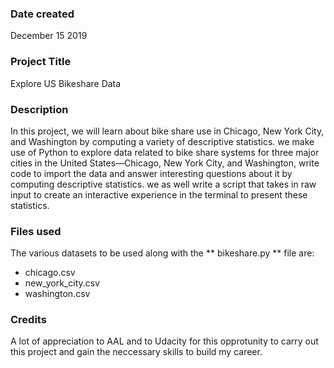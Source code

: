 ### Date created

December 15 2019

### Project Title

Explore US Bikeshare Data

### Description

In this project, we will learn about bike share use in Chicago, New York City, and Washington by computing a variety of descriptive statistics.
we make use of Python to explore data related to bike share systems for three major cities in the United States—Chicago, New York City, and Washington, write code to import the data and answer interesting questions about it by computing descriptive statistics. we as well write a script that takes in raw input to create an interactive experience in the terminal to present these statistics.

### Files used

The various datasets to be used along with the ** bikeshare.py ** file are: 

- chicago.csv
- new_york_city.csv
- washington.csv

### Credits

A lot of appreciation to AAL and to Udacity for this opprotunity to carry out this project and gain the neccessary skills to build my career. 
